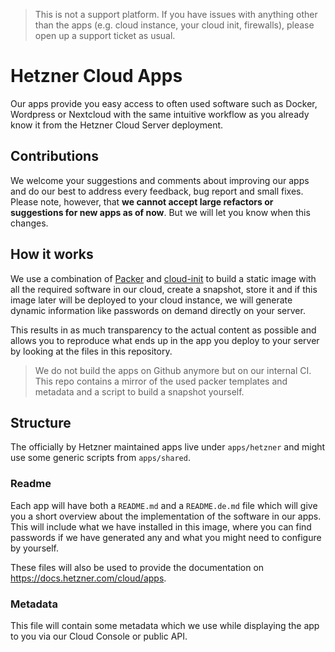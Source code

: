 > This is not a support platform. If you have issues with anything other than the apps
> (e.g. cloud instance, your cloud init, firewalls), please open up a support ticket as usual.

# Hetzner Cloud Apps

Our apps provide you easy access to often used software such as Docker, Wordpress or Nextcloud with the same intuitive workflow as you already know it from the Hetzner Cloud Server deployment.

## Contributions

We welcome your suggestions and comments about improving our apps and do our best to address every feedback, bug report and small fixes.
Please note, however, that **we cannot accept large refactors or suggestions for new apps as of now**. But we will let you know when this changes.

## How it works

We use a combination of [Packer](https://www.packer.io/) and [cloud-init](https://cloud-init.io/) to build a static image with all the required software in our cloud, create a snapshot, store it and if this image later will be deployed to your cloud instance, we will generate dynamic information like passwords on demand directly on your server.

This results in as much transparency to the actual content as possible and allows you to reproduce what ends up in the app you deploy to your server by looking at the files in this repository.

> We do not build the apps on Github anymore but on our internal CI. This repo contains a mirror of the used packer templates and metadata and a script to build a snapshot yourself.

## Structure

The officially by Hetzner maintained apps live under `apps/hetzner` and might use some generic scripts from `apps/shared`.

### Readme

Each app will have both a `README.md` and a `README.de.md` file which will give you a short overview about the implementation of the software in our apps.
This will include what we have installed in this image, where you can find passwords if we have generated any and what you might need to configure by yourself.

These files will also be used to provide the documentation on https://docs.hetzner.com/cloud/apps.

### Metadata

This file will contain some metadata which we use while displaying the app to you via our Cloud Console or public API.
